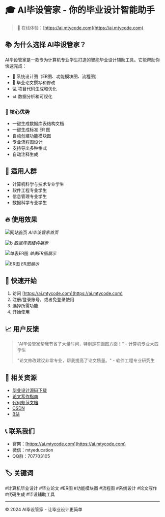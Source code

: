 # 🎓 AI毕设管家 - 你的毕业设计智能助手

> 🚀 在线体验：[https://ai.mtycode.com](https://ai.mtycode.com)

## 📚 为什么选择 AI毕设管家？

AI毕设管家是一款专为计算机专业学生打造的智能毕业设计辅助工具。它能帮助你快速完成：

- 🎨 系统设计图（ER图、功能模块图、流程图）
- 📝 毕业论文撰写和修改
- 💻 项目代码生成和优化
- 📊 数据分析和可视化

### 🌟 核心优势

 - 一键生成数据库表结构文档
 - 一键生成标准 ER 图
 - 自动创建功能模块图
 - 专业流程图设计
 - 支持导出多种格式
 - 自动注释生成

## 🎯 适用人群

- 计算机科学与技术专业学生
- 软件工程专业学生
- 信息管理专业学生
- 数据科学专业学生

## 🔥 使用效果

![网站首页](https://github.com/user-attachments/assets/27c035c3-4487-4fa0-97e4-9261e4fe1688)
*AI毕设管家首页*

![b](数据库表结构tps://github.com/user-attachments/assets/8ddbba73-6424-4b3e-bd39-255aae79ebed)
*数据库表结构展示*

![单表ER图](https://github.com/user-attachments/assets/62d91146-b145-424c-90b7-6596e68a377b)
*单表ER图展示*

![ER图](https://github.com/user-attachments/assets/dc1f2b60-092b-425c-9962-f4795a61a5c8)
*ER图展示*

## 🚀 快速开始

1. 访问 [https://ai.mtycode.com](https://ai.mtycode.com)
2. 注册/登录账号，或者免登录使用
3. 选择所需功能
4. 开始使用

## 📈 用户反馈

> "AI毕设管家帮我节省了大量时间，特别是在画图方面！" - 计算机专业大四学生
> 
> "论文修改建议非常专业，帮我提高了论文质量。" - 软件工程专业研究生

## 🔗 相关资源

- [毕业设计源码下载](https://www.maotouyingcc.com/category/bishe/)
- [论文写作指南](https://www.maotouyingcc.com/gonggao/1801/)
- [代码规范文档](https://www.maotouyingcc.com/category/bishe/)
- [CSDN](https://blog.csdn.net/mtyedu)
- [B站](https://space.bilibili.com/39564148)

## 📞 联系我们

- 官网：[https://ai.mtycode.com](https://ai.mtycode.com)
- 微信：mtyeducation
- QQ群：707703105

## 🏷️ 关键词

#计算机毕业设计 #毕业论文 #ER图 #功能模块图 #流程图 #系统设计 #论文写作 #代码生成 #毕设辅助工具

---

© 2024 AI毕设管家 - 让毕业设计更简单
